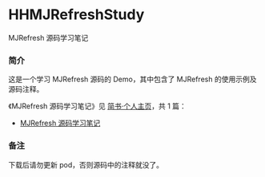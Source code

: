 # HHMJRefreshStudy

MJRefresh 源码学习笔记

### 简介

这是一个学习 MJRefresh 源码的 Demo，其中包含了 MJRefresh 的使用示例及源码注释。

《MJRefresh 源码学习笔记》见 [简书·个人主页](https://www.jianshu.com/u/71f817a3a70b)，共 1 篇：

- [MJRefresh 源码学习笔记](https://www.jianshu.com/p/c391621b3e80)

### 备注

下载后请勿更新 pod，否则源码中的注释就没了。
